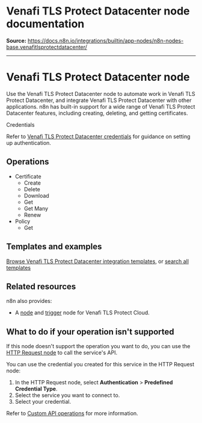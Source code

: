 # Venafi TLS Protect Datacenter node documentation

**Source:** https://docs.n8n.io/integrations/builtin/app-nodes/n8n-nodes-base.venafitlsprotectdatacenter/

---

# Venafi TLS Protect Datacenter node

Use the Venafi TLS Protect Datacenter node to automate work in Venafi TLS Protect Datacenter, and integrate Venafi TLS Protect Datacenter with other applications. n8n has built-in support for a wide range of Venafi TLS Protect Datacenter features, including creating, deleting, and getting certificates.

Credentials

Refer to [Venafi TLS Protect Datacenter credentials](../../credentials/venafitlsprotectdatacenter/) for guidance on setting up authentication.

## Operations

- Certificate
  - Create
  - Delete
  - Download
  - Get
  - Get Many
  - Renew
- Policy
  - Get

## Templates and examples

[Browse Venafi TLS Protect Datacenter integration templates](https://n8n.io/integrations/venafi-tls-protect-datacenter/), or [search all templates](https://n8n.io/workflows/)

## Related resources

n8n also provides:

- A [node](../n8n-nodes-base.venafitlsprotectcloud/) and [trigger](../../trigger-nodes/n8n-nodes-base.venafitlsprotectcloudtrigger/) node for Venafi TLS Protect Cloud.

## What to do if your operation isn't supported

If this node doesn't support the operation you want to do, you can use the [HTTP Request node](../../core-nodes/n8n-nodes-base.httprequest/) to call the service's API.

You can use the credential you created for this service in the HTTP Request node:

1. In the HTTP Request node, select **Authentication** > **Predefined Credential Type**.
2. Select the service you want to connect to.
3. Select your credential.

Refer to [Custom API operations](../../../custom-operations/) for more information.
